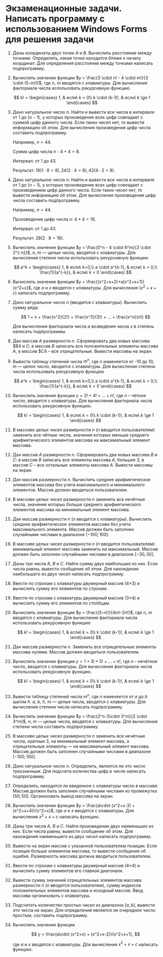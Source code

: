 # Экзаменационные задачи. Написать программу c использованием Windows Forms для решения задачи

1. Даны координаты двух точек $A$ и $B$. Вычислить расстояние между точками. Определить, какая точка находится ближе к началу координат. Для определения расстояния между точками написать подпрограмму.

2. Вычислить значение функции $y = \frac{3 \cdot n! - 4 \cdot m!}{3 \cdot (5-m)!}$, где $n$, $m$ вводятся с клавиатуры. Для вычисления факториала числа использовать рекурсивную функцию.

$$
k! =
\begin{cases}
1, & если\ k = 0\\
k \cdot (k-1)!, & если\ k \ge 1
\end{cases}
$$

3. Дано натуральное число $n$. Найти и вывести все числа в интервале от $1$ до $(n-1)$, у которых произведение всех цифр совпадает с суммой цифр данного числа. Если таких чисел нет, то вывести информацию об этом. Для вычисления  произведения цифр числа составить подпрограмму.

    Например, $n = 44$.

    Сумма цифр числа $n: 4+4=8$.

    Интервал: от 1 до 43.

    Результат: $18 (1\cdot 8=8), 24 (2\cdot 4=8), 42 (4\cdot2=8)$.

4. Дано натуральное число $n$. Найти и вывести все числа в интервале от $1$ до $(n-1)$, у которых произведение всех цифр совпадает с произведением цифр данного числа. Если таких чисел нет, то вывести информацию об этом. Для вычисления произведения цифр числа составить подпрограмму.

    Например, $n = 44$.

    Произведение цифр числа $n$: $4*4=16$.

    Интервал: от 1 до 43.

    Результат: $28 (2\cdot 8=16)$.

5. Вычислить значение функции $y = \frac{5^n - 4 \cdot 6^m}{3 \cdot 2^{-n}}$, $n$, $m$ — целые числа, вводятся с клавиатуры. Для  вычисления  степени  числа  использовать рекурсивную функцию

    $$
    a^k =
    \begin{cases}
    1, & если\ k=0,\\
    a \cdot a^{k-1}, & если\ k > 0,\\
    \frac{1}{a^{-k}}, & если\ k < 0
    \end{cases}
    $$

6. Вычислить значение функции $y = \frac{(x^2+x+2)+a(x^2+x+1)}{x^2+x}$, где $a$ и $x$ вводятся  с  клавиатуры. Для вычисления $(x^2+x+c)$ написать подпрограмму.

7. Дано натуральное число $n$ (вводится с клавиатуры). Вычислить сумму ряда:

    $$ 1 + x + \frac{x^2}{2!} + \frac{x^3}{3!} + ... + \frac{x^n}{n!} $$

    Для вычисления факториала числа и возведения числа $x$ в степень написать подпрограммы.

8. Дан массив $A$ размерности $n$. Сформировать два новых массива $B4 и $C$: в массив $B$ записать все положительные элементы массива $A$, в массив $С4 – все отрицательные. Вывести массивы на экран.

9. Вывести таблицу степеней  числа $m^n$, где $n$ изменяется от -10 до 10, $m$ —  целое  число, вводится с клавиатуры. Для вычисления степени числа использовать рекурсивную функцию

    $$
    a^k =
    \begin{cases}
    1, & если\ k=0,\\
    a \cdot a^{k-1}, & если\ k > 0,\\
    \frac{1}{a^{-k}}, & если\ k < 0
    \end{cases}
    $$

10. Вычислить значение  функции $у=2!+4!+ …+  n!$, где $n$ – чётное число, вводится с клавиатуры. Для вычисления факториала числа использовать рекурсивную функцию.

    $$
    k! =
    \begin{cases}
    1, & если\ k = 0\\
    k \cdot (k-1)!, & если\ k \ge 1
    \end{cases}
    $$

11. В массиве целых чисел размерности $n$ ($n$ вводится пользователем) заменить все чётные числа, значения которых меньше среднего арифметического элементов массива на максимальный элемент массива.

12. Дан массив $A$ размерности $n$. Сформировать два новых массива $B$ и $C$: в массив $B$ записать все элементы массива $A$, большие 3, в массив $C$ – все остальные элементы массива $A$. Вывести массивы на экран.

13. Дан массив размерности $n$. Вычислить среднее арифметическое элементов массива без учета максимального и минимального элементов. Массив должен вводиться пользователем.

14. В массиве целых чисел размерности $n$ заменить все нечётные числа, значения которых больше среднего арифметического элементов массива на минимальный элемент массива.

15. Дан массив размерности $n$ ($n$ вводится с клавиатуры). Вычислить среднее арифметическое элементов массива без учета максимального элемента. Массив должен быть заполнен случайными числами в диапазоне $[-100;100]$.

16. В массиве целых чисел размерности $n$ ($n$ вводится пользователем) минимальный элемент массива заменить на максимальный. Массив должен быть заполнен случайными числами в диапазоне $[-30;30]$.

17. Даны три числа $A$, $B$ и $C$. Найти сумму двух наибольших из них. Если числа равны, вывести сообщение об этом. Для нахождения наибольшего из двух чисел написать подпрограмму.

18. Ввести по строкам с клавиатуры двумерный массив (4×3) и вычислить сумму его элементов по строкам.

19. Ввести по строкам с клавиатуры двумерный массив (3×4) и вычислить сумму его элементов по столбцам.

20. Вычислить значение функции $y = \frac{(5-n)!}{4m!-2n!}$, где $n$, $m$ вводятся с клавиатуры. Для  вычисления факториала числа использовать рекурсивную функцию

    $$
    k! =
    \begin{cases}
    1, & если\ k = 0\\
    k \cdot (k-1)!, & если\ k \ge 1
    \end{cases}
    $$

21. Дан массив размерности $n$. Заменить  все отрицательные элементы массива нулями. Массив должен вводиться пользователем.

22. Вычислить значение функции $у=1+3!+ 5!+…+ n!$, где $n$ – нечётное число, вводится с клавиатуры. Для вычисления факториала числа использовать рекурсивную функцию.

    $$
    k! =
    \begin{cases}
    1, & если\ k = 0\\
    k \cdot (k-1)!, & если\ k \ge 1
    \end{cases}
    $$

23. Вывести таблицу степеней  числа $m^n$, где $n$ изменяется от $a$ до $b$ шагом $h$. $a$, $b$, $h$, $m$ — целые  числа,  вводятся с  клавиатуры. Для вычисления  степени числа написать подпрограмму.

24. Вычислить значение функции $y = \frac{2^n-3\cdot 3^m}{2 \cdot 3^m}$, $n$, $m$ — целые числа, вводятся с клавиатуры. Для  вычисления  степени  числа  составить подпрограмму.

25. В массиве целых чисел размерности $n$ заменить все нечётные числа, кратные 3, на минимальный элемент массива, а отрицательные  элементы — на максимальный элемент массива. Массив должен быть заполнен случайными числами в диапазоне $[-100;100]$.

26. Дано натуральное число $n$. Определить, является ли это число трехзначным. Для подсчета количества цифр в числе написать подпрограмму.

27. Определить, находится ли введенное с клавиатуры число в массиве. Массив должен быть заполнен случайными числами из промежутка $[50;50]$. Организовать вывод массива на экран.

28. Вычислить значение функции $y = \frac{a\cdot (x^2+x-3) + (x^2+x+4)}{x^2+x}$, где $a$ и $x$ вводятся с клавиатуры. Для вычисления $x^2+x+c$ написать функцию.

29. Даны три числа $A$, $B$ и $C$. Найти произведение двух наименьших из них. Если числа равны, вывести сообщение об этом. Для нахождения наименьшего из двух чисел написать подпрограмму.

30. Вывести на экран массив с указанной пользователем позиции. Если позиция больше элементов массива, то вывести сообщение об ошибке. Размерность массива должна вводиться пользователем.

31. Ввести по строкам с клавиатуры двумерный массив (4×4) и вычислить сумму элементов его главной диагонали.

32. Вывести сумму значений отрицательных  элементов массива размерности $n$ ($n$ вводится пользователем), сумму индексов положительных элементов массива и исходный массив. Ввод массива организовать с клавиатуры.

33. Подсчитать количество простых чисел из диапазона $[a, b]$, вывести эти числа на экран. Для определения является ли очередное число простым, составить подпрограмму.

34. Вычислить значение функции

    $$ y = \frac{a\cdot (x^2+x) + (x^2+x-2)}{x^2+x+1}, $$

    где $a$ и $x$ вводятся с клавиатуры. Для вычисления $x^2+x+c$ написать функцию.
